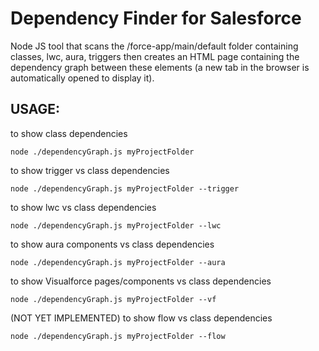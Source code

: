 # Dependency Finder for Salesforce

Node JS tool that scans the /force-app/main/default folder containing classes, lwc, aura, triggers then creates an HTML page containing the dependency graph between these elements (a new tab in the browser is automatically opened to display it).

## USAGE:

to show class dependencies

    node ./dependencyGraph.js myProjectFolder 

to show trigger vs class dependencies

    node ./dependencyGraph.js myProjectFolder --trigger

to show lwc vs class dependencies

    node ./dependencyGraph.js myProjectFolder --lwc

to show aura components vs class dependencies

    node ./dependencyGraph.js myProjectFolder --aura

to show Visualforce pages/components vs class dependencies

    node ./dependencyGraph.js myProjectFolder --vf

(NOT YET IMPLEMENTED) to show flow vs class dependencies

    node ./dependencyGraph.js myProjectFolder --flow
